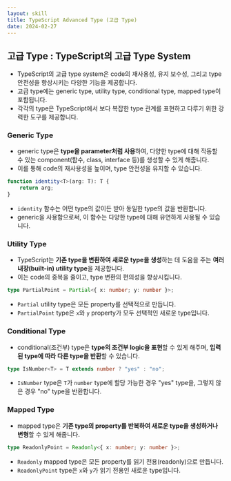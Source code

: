 ```yaml
---
layout: skill
title: TypeScript Advanced Type (고급 Type)
date: 2024-02-27
---
```



## 고급 Type : TypeScript의 고급 Type System

- TypeScript의 고급 type system은 code의 재사용성, 유지 보수성, 그리고 type 안전성을 향상시키는 다양한 기능을 제공합니다.
- 고급 type에는 generic type, utility type, conditional type, mapped type이 포함됩니다.
- 각각의 type은 TypeScript에서 보다 복잡한 type 관계를 표현하고 다루기 위한 강력한 도구를 제공합니다.


### Generic Type

- generic type은 **type을 parameter처럼 사용**하여, 다양한 type에 대해 작동할 수 있는 component(함수, class, interface 등)를 생성할 수 있게 해줍니다.
- 이를 통해 code의 재사용성을 높이며, type 안전성을 유지할 수 있습니다.

```typescript
function identity<T>(arg: T): T {
    return arg;
}
```

- `identity` 함수는 어떤 type의 값이든 받아 동일한 type의 값을 반환합니다.
- generic을 사용함으로써, 이 함수는 다양한 type에 대해 유연하게 사용될 수 있습니다.


### Utility Type

- TypeScript는 **기존 type을 변환하여 새로운 type을 생성**하는 데 도움을 주는 **여러 내장(built-in) utility type**을 제공합니다.
- 이는 code의 중복을 줄이고, type 변환의 편의성을 향상시킵니다.

```typescript
type PartialPoint = Partial<{ x: number; y: number }>;
```

- `Partial` utility type은 모든 property를 선택적으로 만듭니다.
- `PartialPoint` type은 `x`와 `y` property가 모두 선택적인 새로운 type입니다.


### Conditional Type

- conditional(조건부) type은 **type의 조건부 logic을 표현**할 수 있게 해주며, **입력된 type에 따라 다른 type을 반환**할 수 있습니다.

```typescript
type IsNumber<T> = T extends number ? "yes" : "no";
```

- `IsNumber` type은 `T`가 `number` type에 할당 가능한 경우 "yes" type을, 그렇지 않은 경우 "no" type을 반환합니다.


### Mapped Type

- mapped type은 **기존 type의 property를 반복하여 새로운 type을 생성하거나 변형**할 수 있게 해줍니다.

```typescript
type ReadonlyPoint = Readonly<{ x: number; y: number }>;
```

- `Readonly` mapped type은 모든 property를 읽기 전용(readonly)으로 만듭니다.
- `ReadonlyPoint` type은 `x`와 `y`가 읽기 전용인 새로운 type입니다.
